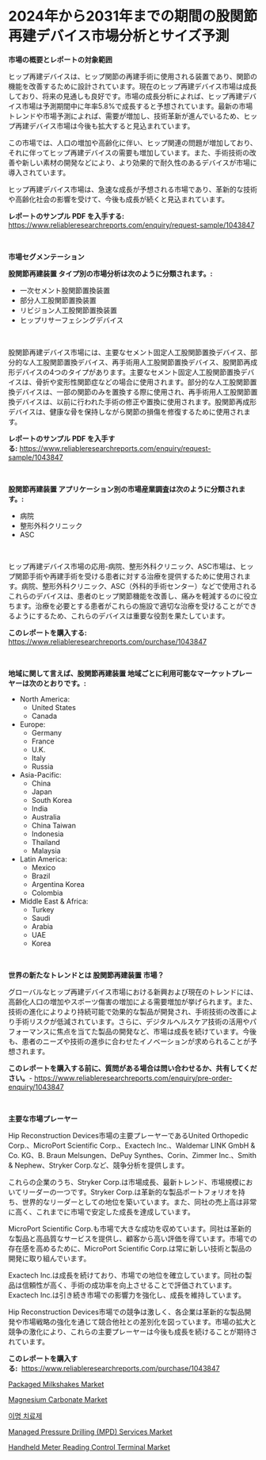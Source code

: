 <p><h1>2024年から2031年までの期間の股関節再建デバイス市場分析とサイズ予測</h1></p><p><strong>市場の概要とレポートの対象範囲</strong></p>
<p><p>ヒップ再建デバイスは、ヒップ関節の再建手術に使用される装置であり、関節の機能を改善するために設計されています。現在のヒップ再建デバイス市場は成長しており、将来の見通しも良好です。市場の成長分析によれば、ヒップ再建デバイス市場は予測期間中に年率5.8%で成長すると予想されています。最新の市場トレンドや市場予測によれば、需要が増加し、技術革新が進んでいるため、ヒップ再建デバイス市場は今後も拡大すると見込まれています。</p><p>この市場では、人口の増加や高齢化に伴い、ヒップ関連の問題が増加しており、それに伴ってヒップ再建デバイスの需要も増加しています。また、手術技術の改善や新しい素材の開発などにより、より効果的で耐久性のあるデバイスが市場に導入されています。</p><p>ヒップ再建デバイス市場は、急速な成長が予想される市場であり、革新的な技術や高齢化社会の影響を受けて、今後も成長が続くと見込まれています。</p></p>
<p><strong>レポートのサンプル PDF を入手する:</strong> <a href="https://www.reliableresearchreports.com/enquiry/request-sample/1043847">https://www.reliableresearchreports.com/enquiry/request-sample/1043847</a></p>
<p>&nbsp;</p>
<p><strong>市場セグメンテーション</strong></p>
<p><strong>股関節再建装置 タイプ別の市場分析は次のように分類されます。:</strong></p>
<p><ul><li>一次セメント股関節置換装置</li><li>部分人工股関節置換装置</li><li>リビジョン人工股関節置換装置</li><li>ヒップリサーフェシングデバイス</li></ul></p>
<p>&nbsp;</p>
<p><p>股関節再建デバイス市場には、主要なセメント固定人工股関節置換デバイス、部分的な人工股関節置換デバイス、再手術用人工股関節置換デバイス、股関節再成形デバイスの4つのタイプがあります。主要なセメント固定人工股関節置換デバイスは、骨折や変形性関節症などの場合に使用されます。部分的な人工股関節置換デバイスは、一部の関節のみを置換する際に使用され、再手術用人工股関節置換デバイスは、以前に行われた手術の修正や置換に使用されます。股関節再成形デバイスは、健康な骨を保持しながら関節の損傷を修復するために使用されます。</p></p>
<p><strong>レポートのサンプル PDF を入手する:</strong>&nbsp;<a href="https://www.reliableresearchreports.com/enquiry/request-sample/1043847">https://www.reliableresearchreports.com/enquiry/request-sample/1043847</a></p>
<p>&nbsp;</p>
<p><strong> 股関節再建装置 アプリケーション別の市場産業調査は次のように分類されます。:</strong></p>
<p><ul><li>病院</li><li>整形外科クリニック</li><li>ASC</li></ul></p>
<p>&nbsp;</p>
<p><p>ヒップ再建デバイス市場の応用-病院、整形外科クリニック、ASC市場は、ヒップ関節手術や再建手術を受ける患者に対する治療を提供するために使用されます。病院、整形外科クリニック、ASC（外科的手術センター）などで使用されるこれらのデバイスは、患者のヒップ関節機能を改善し、痛みを軽減するのに役立ちます。治療を必要とする患者がこれらの施設で適切な治療を受けることができるようにするため、これらのデバイスは重要な役割を果たしています。</p></p>
<p><strong>このレポートを購入する:</strong>&nbsp; <a href="https://www.reliableresearchreports.com/purchase/1043847">https://www.reliableresearchreports.com/purchase/1043847</a></p>
<p>&nbsp;</p>
<p><strong>地域に関して言えば、股関節再建装置 地域ごとに利用可能なマーケットプレーヤーは次のとおりです。:</strong></p>
<p><ul>
    <li>
        North America:
        <ul>
            <li>United States</li>
            <li>Canada</li>
        </ul>
    </li>
    <li>
        Europe:
        <ul>
            <li>Germany</li>
            <li>France</li>
            <li>U.K.</li>
            <li>Italy</li>
            <li>Russia</li>
        </ul>
    </li>
    <li>
        Asia-Pacific:
        <ul>
            <li>China</li>
            <li>Japan</li>
            <li>South Korea</li>
            <li>India</li>
            <li>Australia</li>
            <li>China Taiwan</li>
            <li>Indonesia</li>
            <li>Thailand</li>
            <li>Malaysia</li>
        </ul>
    </li>
    <li>
        Latin America:
        <ul>
            <li>Mexico</li>
            <li>Brazil</li>
            <li>Argentina Korea</li>
            <li>Colombia</li>
        </ul>
    </li>
    <li>
        Middle East & Africa:
        <ul>
            <li>Turkey</li>
            <li>Saudi</li>
            <li>Arabia</li>
            <li>UAE</li>
            <li>Korea</li>
        </ul>
    </li>
    </ul></p>
<p>&nbsp;</p>
<p><strong>世界の新たなトレンドとは 股関節再建装置 市場？</strong></p>
<p><p>グローバルなヒップ再建デバイス市場における新興および現在のトレンドには、高齢化人口の増加やスポーツ傷害の増加による需要増加が挙げられます。また、技術の進化によりより持続可能で効果的な製品が開発され、手術技術の改善により手術リスクが低減されています。さらに、デジタルヘルスケア技術の活用やパフォーマンスに焦点を当てた製品の開発など、市場は成長を続けています。今後も、患者のニーズや技術の進歩に合わせたイノベーションが求められることが予想されます。</p></p>
<p><strong>このレポートを購入する前に、質問がある場合は問い合わせるか、共有してください。</strong>- <a href="https://www.reliableresearchreports.com/enquiry/pre-order-enquiry/1043847">https://www.reliableresearchreports.com/enquiry/pre-order-enquiry/1043847</a></p>
<p>&nbsp;</p>
<p><strong>主要な市場プレーヤー</strong></p>
<p><p>Hip Reconstruction Devices市場の主要プレーヤーであるUnited Orthopedic Corp.、MicroPort Scientific Corp.、Exactech Inc.、Waldemar LINK GmbH & Co. KG、B. Braun Melsungen、DePuy Synthes、Corin、Zimmer Inc.、Smith & Nephew、Stryker Corp.など、競争分析を提供します。</p><p>これらの企業のうち、Stryker Corp.は市場成長、最新トレンド、市場規模においてリーダーの一つです。Stryker Corp.は革新的な製品ポートフォリオを持ち、世界的なリーダーとしての地位を築いています。また、同社の売上高は非常に高く、これまでに市場で安定した成長を達成しています。</p><p>MicroPort Scientific Corp.も市場で大きな成功を収めています。同社は革新的な製品と高品質なサービスを提供し、顧客から高い評価を得ています。市場での存在感を高めるために、MicroPort Scientific Corp.は常に新しい技術と製品の開発に取り組んでいます。</p><p>Exactech Inc.は成長を続けており、市場での地位を確立しています。同社の製品は信頼性が高く、手術の成功率を向上させることで評価されています。Exactech Inc.は引き続き市場での影響力を強化し、成長を維持しています。</p><p>Hip Reconstruction Devices市場での競争は激しく、各企業は革新的な製品開発や市場戦略の強化を通じて競合他社との差別化を図っています。市場の拡大と競争の激化により、これらの主要プレーヤーは今後も成長を続けることが期待されています。</p></p>
<p><strong>このレポートを購入する:</strong>&nbsp;&nbsp;<a href="https://www.reliableresearchreports.com/purchase/1043847">https://www.reliableresearchreports.com/purchase/1043847</a></p>
<p><p><a href="https://view.publitas.com/reportprime-1/packaged-milkshakes-market-offers-provide-insightful-data-for-the-time-period-from-2024-to-2031-and-also-provide-analysis-based-on-application-type-and-region/">Packaged Milkshakes Market</a></p><p><a href="https://github.com/redneck06/Market-Research-Report-List-2/blob/main/magnesium-carbonate-market.md">Magnesium Carbonate Market</a></p><p><a href="https://github.com/lzrvbyqzftro57/Market-Research-Report-List-1/blob/main/3202661190716.md">이명 치료제</a></p><p><a href="https://view.publitas.com/reportprime-1/managed-pressure-drilling-mpd-services-market-research-report-unlocks-analysis-on-the-market-financial-status-market-size-and-market-revenue-upto-2030/">Managed Pressure Drilling (MPD) Services Market</a></p><p><a href="https://meowing-canidae-761.notion.site/Insights-into-Handheld-Meter-Reading-Control-Terminal-Market-Size-Analysing-Market-Share-Trends-a-c6a2c9c76a854a67846a6db4dfdd8487">Handheld Meter Reading Control Terminal Market</a></p></p>